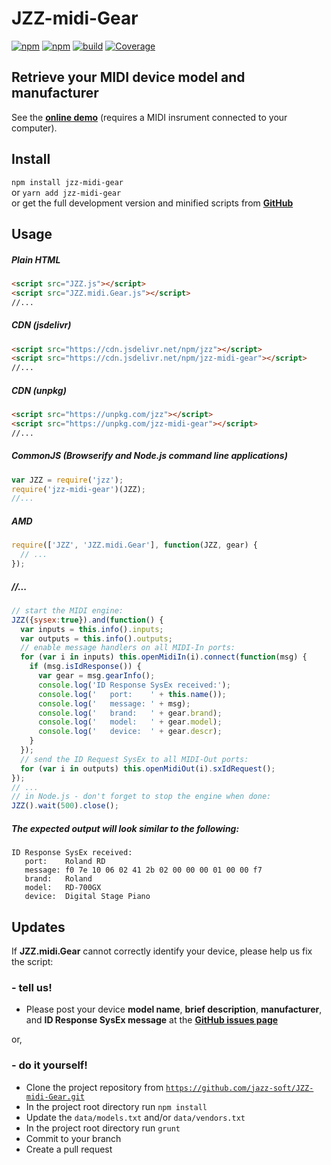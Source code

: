 # JZZ-midi-Gear

[![npm](https://img.shields.io/npm/v/jzz-midi-gear.svg)](https://www.npmjs.com/package/jzz-midi-gear)
[![npm](https://img.shields.io/npm/dt/jzz-midi-gear.svg)](https://www.npmjs.com/package/jzz-midi-gear)
[![build](https://github.com/jazz-soft/JZZ-midi-Gear/actions/workflows/build.yml/badge.svg)](https://github.com/jazz-soft/JZZ-midi-Gear/actions)
[![Coverage](https://coveralls.io/repos/github/jazz-soft/JZZ-midi-Gear/badge.svg?branch=master)](https://coveralls.io/github/jazz-soft/JZZ-midi-Gear?branch=master)

## Retrieve your MIDI device model and manufacturer

See the [**online demo**](https://jazz-soft.github.io/modules/gear/index.html)
(requires a MIDI insrument connected to your computer).

## Install

`npm install jzz-midi-gear`  
or `yarn add jzz-midi-gear`  
or get the full development version and minified scripts from [**GitHub**](https://github.com/jazz-soft/JZZ-midi-Gear)

## Usage

##### Plain HTML

```html
<script src="JZZ.js"></script>
<script src="JZZ.midi.Gear.js"></script>
//...
```

##### CDN (jsdelivr)

```html
<script src="https://cdn.jsdelivr.net/npm/jzz"></script>
<script src="https://cdn.jsdelivr.net/npm/jzz-midi-gear"></script>
//...
```

##### CDN (unpkg)

```html
<script src="https://unpkg.com/jzz"></script>
<script src="https://unpkg.com/jzz-midi-gear"></script>
//...
```

##### CommonJS (Browserify and Node.js command line applications)

```js
var JZZ = require('jzz');
require('jzz-midi-gear')(JZZ);
//...
```

##### AMD

```js
require(['JZZ', 'JZZ.midi.Gear'], function(JZZ, gear) {
  // ...
});
```

##### //...

```js
// start the MIDI engine:
JZZ({sysex:true}).and(function() {
  var inputs = this.info().inputs;
  var outputs = this.info().outputs;
  // enable message handlers on all MIDI-In ports:
  for (var i in inputs) this.openMidiIn(i).connect(function(msg) {
    if (msg.isIdResponse()) {
      var gear = msg.gearInfo();
      console.log('ID Response SysEx received:');
      console.log('   port:    ' + this.name());
      console.log('   message: ' + msg);
      console.log('   brand:   ' + gear.brand);
      console.log('   model:   ' + gear.model);
      console.log('   device:  ' + gear.descr);
    }
  });
  // send the ID Request SysEx to all MIDI-Out ports:
  for (var i in outputs) this.openMidiOut(i).sxIdRequest();
});
// ...
// in Node.js - don't forget to stop the engine when done:
JZZ().wait(500).close();
```

##### The expected output will look similar to the following:

```
ID Response SysEx received:
   port:    Roland RD
   message: f0 7e 10 06 02 41 2b 02 00 00 00 01 00 00 f7
   brand:   Roland
   model:   RD-700GX
   device:  Digital Stage Piano
```

## Updates

If **JZZ.midi.Gear** cannot correctly identify your device, please help us fix the script:

### - tell us!
* Please post your device **model name**, **brief description**, **manufacturer**, and **ID Response SysEx message**
at the [**GitHub issues page**](https://github.com/jazz-soft/JZZ-midi-Gear/issues)

or,

### - do it yourself!
* Clone the project repository from [`https://github.com/jazz-soft/JZZ-midi-Gear.git`](https://github.com/jazz-soft/JZZ-midi-Gear)
* In the project root directory run `npm install`
* Update the `data/models.txt` and/or `data/vendors.txt`
* In the project root directory run `grunt`
* Commit to your branch
* Create a pull request

